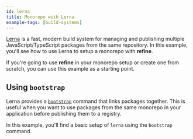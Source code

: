 ```yaml
---
id: lerna
title: Monorepo with Lerna
example-tags: [build-systems]
---
```


[Lerna](https://lerna.js.org) is a fast, modern build system for managing and publishing multiple JavaScript/TypeScript packages from the same repository. In this example, you'll see how to use Lerna to setup a monorepo with **refine**.

If you're going to use **refine** in your monorepo setup or create one from scratch, you can use this example as a starting point.

<CodeSandboxExample path="monorepo-with-lerna" hideSandbox />

## Using `bootstrap`

Lerna provides a [`bootstrap`](https://lerna.js.org/docs/features/legacy-package-management#legacy-bootstrap-command) command that links packages together. This is useful when you want to use packages from the same monorepo in your application before publishing them to a registry.

In this example, you'll find a basic setup of `lerna` using the `bootstrap` command. 

<CodeSandboxExample path="monorepo-with-lerna-bootstrap" hideSandbox />


